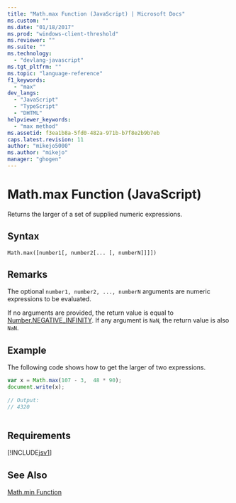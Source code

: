 ```yaml
---
title: "Math.max Function (JavaScript) | Microsoft Docs"
ms.custom: ""
ms.date: "01/18/2017"
ms.prod: "windows-client-threshold"
ms.reviewer: ""
ms.suite: ""
ms.technology: 
  - "devlang-javascript"
ms.tgt_pltfrm: ""
ms.topic: "language-reference"
f1_keywords: 
  - "max"
dev_langs: 
  - "JavaScript"
  - "TypeScript"
  - "DHTML"
helpviewer_keywords: 
  - "max method"
ms.assetid: f3ea1b8a-5fd0-482a-971b-b7f8e2b9b7eb
caps.latest.revision: 11
author: "mikejo5000"
ms.author: "mikejo"
manager: "ghogen"
---
```

# Math.max Function (JavaScript)
Returns the larger of a set of supplied numeric expressions.  
  
## Syntax  
  
```  
Math.max([number1[, number2[... [, numberN]]]])   
```  
  
## Remarks  
 The optional `number1, number2, ..., numberN` arguments are numeric expressions to be evaluated.  
  
 If no arguments are provided, the return value is equal to [Number.NEGATIVE_INFINITY](../../javascript/reference/number-constants-javascript.md). If any argument is `NaN`, the return value is also `NaN`.  
  
## Example  
 The following code shows how to get the larger of two expressions.  
  
```JavaScript  
var x = Math.max(107 - 3,  48 * 90);  
document.write(x);  
  
// Output:  
// 4320  
  
```  
  
## Requirements  
 [!INCLUDE[jsv1](../../javascript/misc/includes/jsv1-md.md)]  
  
## See Also  
 [Math.min Function](../../javascript/reference/math-min-function-javascript.md)
